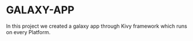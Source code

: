 # GALAXY-APP
In this project we created a galaxy app through Kivy framework which runs on every Platform.
